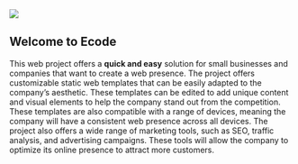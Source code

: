 <img src="https://github.com/Kuranio/Ecode/blob/main/EcodeSVG.svg"/>

## Welcome to Ecode ##

This web project offers a **quick and easy** solution for small businesses and companies that want to create a web presence. The project offers customizable static web templates that can be easily adapted to the company’s aesthetic. These templates can be edited to add unique content and visual elements to help the company stand out from the competition. These templates are also compatible with a range of devices, meaning the company will have a consistent web presence across all devices. The project also offers a wide range of marketing tools, such as SEO, traffic analysis, and advertising campaigns. These tools will allow the company to optimize its online presence to attract more customers.
